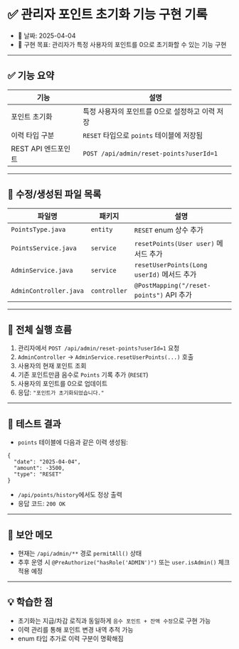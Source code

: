 # ✅ 관리자 포인트 초기화 기능 구현 기록

- 📅 날짜: 2025-04-04
- 🔧 구현 목표: 관리자가 특정 사용자의 포인트를 0으로 초기화할 수 있는 기능 구현

---

## ✅ 기능 요약

| 기능 | 설명 |
|------|------|
| 포인트 초기화 | 특정 사용자의 포인트를 0으로 설정하고 이력 저장 |
| 이력 타입 구분 | `RESET` 타입으로 `points` 테이블에 저장됨 |
| REST API 엔드포인트 | `POST /api/admin/reset-points?userId=1` |

---

## 📁 수정/생성된 파일 목록

| 파일명 | 패키지 | 설명 |
|--------|--------|------|
| `PointsType.java` | `entity` | `RESET` enum 상수 추가 |
| `PointsService.java` | `service` | `resetPoints(User user)` 메서드 추가 |
| `AdminService.java` | `service` | `resetUserPoints(Long userId)` 메서드 추가 |
| `AdminController.java` | `controller` | `@PostMapping("/reset-points")` API 추가 |

---

## 🔄 전체 실행 흐름

1. 관리자에서 `POST /api/admin/reset-points?userId=1` 요청
2. `AdminController` → `AdminService.resetUserPoints(...)` 호출
3. 사용자의 현재 포인트 조회
4. 기존 포인트만큼 음수로 `Points` 기록 추가 (`RESET`)
5. 사용자의 포인트를 0으로 업데이트
6. 응답: `"포인트가 초기화되었습니다."`

---

## 🧪 테스트 결과

- `points` 테이블에 다음과 같은 이력 생성됨:

```
{
  "date": "2025-04-04",
  "amount": -3500,
  "type": "RESET"
}
```

- `/api/points/history`에서도 정상 출력
- 응답 코드: `200 OK`

---

## 🔐 보안 메모

- 현재는 `/api/admin/**` 경로 `permitAll()` 상태
- 추후 운영 시 `@PreAuthorize("hasRole('ADMIN')")` 또는 `user.isAdmin()` 체크 적용 예정

---

## 💡 학습한 점

- 초기화는 지급/차감 로직과 동일하게 `음수 포인트 + 잔액 수정`으로 구현 가능
- 이력 관리를 통해 포인트 변경 내역 추적 가능
- enum 타입 추가로 이력 구분이 명확해짐
